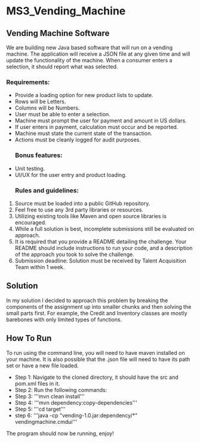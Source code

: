 # MS3_Vending_Machine

## Vending Machine Software
We are building new Java based software that will run on a vending machine. The application
will receive a JSON file at any given time and will update the functionality of the machine. When
a consumer enters a selection, it should report what was selected.
### Requirements:

- Provide a loading option for new product lists to update.
- Rows will be Letters.
- Columns will be Numbers.
- User must be able to enter a selection.
- Machine must prompt the user for payment and amount in US dollars.
- If user enters in payment, calculation must occur and be reported.
- Machine must state the current state of the transaction.
- Actions must be cleanly logged for audit purposes.
  ### Bonus features:
- Unit testing.
- UI/UX for the user entry and product loading.
  ### Rules and guidelines:

1. Source must be loaded into a public GitHub repository.
2. Feel free to use any 3rd party libraries or resources.
3. Utilizing existing tools like Maven and open source libraries is encouraged.
4. While a full solution is best, incomplete submissions still be evaluated on approach.
5. It is required that you provide a README detailing the challenge. Your README should
   include instructions to run your code, and a description of the approach you took to solve
   the challenge.
6. Submission deadline: Solution must be received by Talent Acquisition Team within 1
   week.

## Solution

In my solution I decided to approach this problem by breaking the components of the assignment up into smaller 
chunks and then solving the small parts first. For example, the Credit and Inventory classes are mostly barebones with only limited types of functions. 

## How To Run

To run using the command line, you will need to have maven installed on your machine.
It is also possible that the .json file will need to have its path set or have a new file loaded.

* Step 1: Navigate to the cloned directory, it should have the src and pom.xml files in it.
* Step 2: Run the following commands: 
* Step 3: '''mvn clean install'''
* Step 4: '''mvn dependency:copy-dependencies'''
* Step 5: '''cd target'''
* step 6: '''java -cp "vending-1.0.jar:dependency/*" vendingmachine.cmdui'''



The program should now be running, enjoy!
